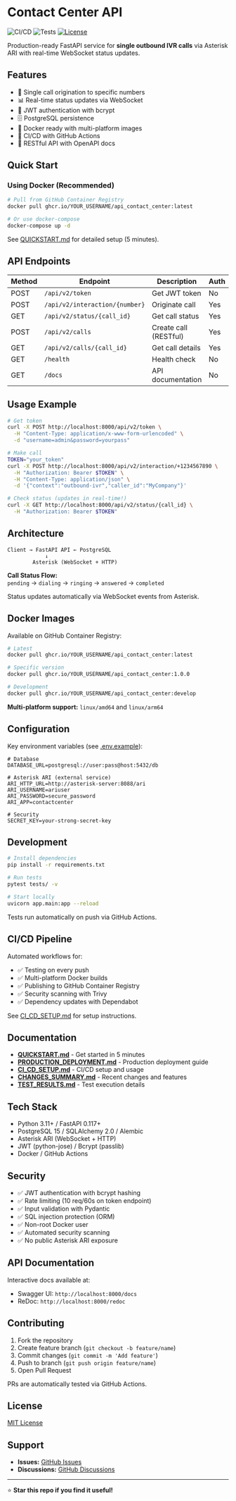 # Contact Center API

![CI/CD](https://github.com/YOUR_USERNAME/api_contact_center/workflows/CI%2FCD%20Pipeline/badge.svg)
![Tests](https://github.com/YOUR_USERNAME/api_contact_center/workflows/Pull%20Request%20Checks/badge.svg)
[![License](https://img.shields.io/badge/license-MIT-blue.svg)](LICENSE)

Production-ready FastAPI service for **single outbound IVR calls** via Asterisk ARI with real-time WebSocket status updates.

## Features

- 🎯 Single call origination to specific numbers
- 📊 Real-time status updates via WebSocket
- 🔐 JWT authentication with bcrypt
- 🗄️ PostgreSQL persistence
- 🐳 Docker ready with multi-platform images
- 🚀 CI/CD with GitHub Actions
- 📝 RESTful API with OpenAPI docs

## Quick Start

### Using Docker (Recommended)

```bash
# Pull from GitHub Container Registry
docker pull ghcr.io/YOUR_USERNAME/api_contact_center:latest

# Or use docker-compose
docker-compose up -d
```

See [QUICKSTART.md](QUICKSTART.md) for detailed setup (5 minutes).

## API Endpoints

| Method | Endpoint | Description | Auth |
|--------|----------|-------------|------|
| POST | `/api/v2/token` | Get JWT token | No |
| POST | `/api/v2/interaction/{number}` | Originate call | Yes |
| GET | `/api/v2/status/{call_id}` | Get call status | Yes |
| POST | `/api/v2/calls` | Create call (RESTful) | Yes |
| GET | `/api/v2/calls/{call_id}` | Get call details | Yes |
| GET | `/health` | Health check | No |
| GET | `/docs` | API documentation | No |

## Usage Example

```bash
# Get token
curl -X POST http://localhost:8000/api/v2/token \
  -H "Content-Type: application/x-www-form-urlencoded" \
  -d "username=admin&password=yourpass"

# Make call
TOKEN="your_token"
curl -X POST http://localhost:8000/api/v2/interaction/+1234567890 \
  -H "Authorization: Bearer $TOKEN" \
  -H "Content-Type: application/json" \
  -d '{"context":"outbound-ivr","caller_id":"MyCompany"}'

# Check status (updates in real-time!)
curl -X GET http://localhost:8000/api/v2/status/{call_id} \
  -H "Authorization: Bearer $TOKEN"
```

## Architecture

```
Client → FastAPI API ← PostgreSQL
            ↓
        Asterisk (WebSocket + HTTP)
```

**Call Status Flow:**  
`pending` → `dialing` → `ringing` → `answered` → `completed`

Status updates automatically via WebSocket events from Asterisk.

## Docker Images

Available on GitHub Container Registry:

```bash
# Latest
docker pull ghcr.io/YOUR_USERNAME/api_contact_center:latest

# Specific version
docker pull ghcr.io/YOUR_USERNAME/api_contact_center:1.0.0

# Development
docker pull ghcr.io/YOUR_USERNAME/api_contact_center:develop
```

**Multi-platform support:** `linux/amd64` and `linux/arm64`

## Configuration

Key environment variables (see [.env.example](.env.example)):

```env
# Database
DATABASE_URL=postgresql://user:pass@host:5432/db

# Asterisk ARI (external service)
ARI_HTTP_URL=http://asterisk-server:8088/ari
ARI_USERNAME=ariuser
ARI_PASSWORD=secure_password
ARI_APP=contactcenter

# Security
SECRET_KEY=your-strong-secret-key
```

## Development

```bash
# Install dependencies
pip install -r requirements.txt

# Run tests
pytest tests/ -v

# Start locally
uvicorn app.main:app --reload
```

Tests run automatically on push via GitHub Actions.

## CI/CD Pipeline

Automated workflows for:
- ✅ Testing on every push
- ✅ Multi-platform Docker builds
- ✅ Publishing to GitHub Container Registry
- ✅ Security scanning with Trivy
- ✅ Dependency updates with Dependabot

See [CI_CD_SETUP.md](CI_CD_SETUP.md) for setup instructions.

## Documentation

- **[QUICKSTART.md](QUICKSTART.md)** - Get started in 5 minutes
- **[PRODUCTION_DEPLOYMENT.md](PRODUCTION_DEPLOYMENT.md)** - Production deployment guide
- **[CI_CD_SETUP.md](CI_CD_SETUP.md)** - CI/CD setup and usage
- **[CHANGES_SUMMARY.md](CHANGES_SUMMARY.md)** - Recent changes and features
- **[TEST_RESULTS.md](TEST_RESULTS.md)** - Test execution details

## Tech Stack

- Python 3.11+ / FastAPI 0.117+
- PostgreSQL 15 / SQLAlchemy 2.0 / Alembic
- Asterisk ARI (WebSocket + HTTP)
- JWT (python-jose) / Bcrypt (passlib)
- Docker / GitHub Actions

## Security

- ✅ JWT authentication with bcrypt hashing
- ✅ Rate limiting (10 req/60s on token endpoint)
- ✅ Input validation with Pydantic
- ✅ SQL injection protection (ORM)
- ✅ Non-root Docker user
- ✅ Automated security scanning
- ✅ No public Asterisk ARI exposure

## API Documentation

Interactive docs available at:
- Swagger UI: `http://localhost:8000/docs`
- ReDoc: `http://localhost:8000/redoc`

## Contributing

1. Fork the repository
2. Create feature branch (`git checkout -b feature/name`)
3. Commit changes (`git commit -m 'Add feature'`)
4. Push to branch (`git push origin feature/name`)
5. Open Pull Request

PRs are automatically tested via GitHub Actions.

## License

[MIT License](LICENSE)

## Support

- **Issues:** [GitHub Issues](https://github.com/YOUR_USERNAME/api_contact_center/issues)
- **Discussions:** [GitHub Discussions](https://github.com/YOUR_USERNAME/api_contact_center/discussions)

---

⭐ **Star this repo if you find it useful!**

